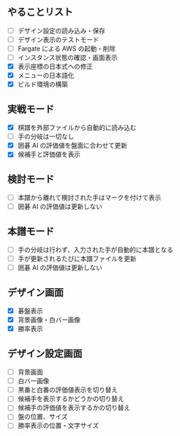 ## やることリスト

- [ ] デザイン設定の読み込み・保存
- [ ] デザイン表示のテストモード
- [ ] Fargate による AWS の起動・削除
- [ ] インスタンス状態の確認・画面表示
- [x] 表示座標の日本式への修正
- [x] メニューの日本語化
- [x] ビルド環境の構築

## 実戦モード

- [x] 棋譜を外部ファイルから自動的に読み込む
- [ ] 手の分岐は一切なし
- [x] 囲碁 AI の評価値を盤面に合わせて更新
- [x] 候補手と評価値を表示

## 検討モード

- [ ] 本譜から離れて検討された手はマークを付けて表示
- [ ] 囲碁 AI の評価値は更新しない

## 本譜モード

- [ ] 手の分岐は行わず、入力された手が自動的に本譜となる
- [ ] 手が更新されるたびに本譜ファイルを更新
- [ ] 囲碁 AI の評価値は更新しない

## デザイン画面

- [x] 碁盤表示
- [x] 背景画像・白バー画像
- [x] 勝率表示

## デザイン設定画面

- [ ] 背景画面
- [ ] 白バー画像
- [ ] 黒番と白番の評価値表示を切り替え
- [ ] 候補手を表示するかどうかの切り替え
- [ ] 候補手の評価値を表示するかの切り替え
- [ ] 盤の位置、サイズ
- [ ] 勝率表示の位置・文字サイズ
